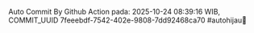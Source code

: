 Auto Commit By Github Action pada: 2025-10-24 08:39:16 WIB, COMMIT_UUID 7feeebdf-7542-402e-9808-7dd92468ca70 #autohijau🗿
